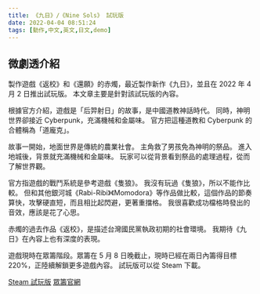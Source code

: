 ```yaml
---
title: 《九日》/《Nine Sols》 試玩版
date: 2022-04-04 08:51:24
tags: [動作,中文,英文,日文,demo]
---
```

## 微劇透介紹

製作遊戲《返校》和《還願》的赤燭，最近製作新作《九日》，並且在 2022 年 4 月 2 日推出試玩版。
本文章主要是針對該試玩版的內容。

根據官方介紹，遊戲是「后羿射日」的故事，是中國道教神話時代。
同時，神明世界卻接近 Cyberpunk，充滿機械和金屬味。
官方把這種道教和 Cyberpunk 的合體稱為「道龐克」。

故事一開始，地面世界是傳統的農業社會。
主角救了男孩免為神明的祭品。
進入地城後，背景就充滿機械和金屬味。
玩家可以從背景看到祭品的處理過程，從而了解世界觀。

官方指遊戲的戰鬥系統是參考遊戲《隻狼》。
我沒有玩過《隻狼》，所以不能作比較。
但和其他銀河城《Rabi-Ribi》《Momodora》等作品做比較，這個作品的節奏算快，攻擊硬直短，而且相比起閃避，更著重擋格。
我很喜歡成功檔格時發出的音效，應該是花了心思。

赤燭的過去作品《返校》，是描述台灣國民黨執政初期的社會環境。
我期待《九日》在內容上也有深度的表現。

遊戲現時在眾籌階段。眾籌在 5 月 8 日晚截止，現時已經在兩日內籌得目標 220%，正陸續解鎖更多遊戲內容。
試玩版可以從 Steam 下載。

[Steam 試玩版](https://store.steampowered.com/app/1809540/Nine_Sols/)
[眾籌官網](https://shop.redcandlegames.com/zh-TW/projects/ninesols)
